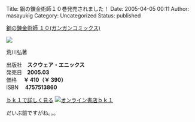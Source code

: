 Title: 鋼の錬金術師１０巻発売されました！
Date: 2005-04-05 00:11
Author: masayukig
Category: Uncategorized
Status: published

[鋼の錬金術師
１０(ガンガンコミックス)](http://www.bk1.co.jp/cgi-bin/srch/srch_detail.cgi?aid=p-hugh55881&bibid=02529095 "オンライン書店ｂｋ１：鋼の錬金術師 １０(ガンガンコミックス)")

[![](http://www.bk1.co.jp/bookimages/02/52/90/95/025290950000.jpg)](http://www.bk1.co.jp/cgi-bin/srch/srch_detail.cgi?aid=p-hugh55881&bibid=02529095 "オンライン書店ｂｋ１：鋼の錬金術師 １０(ガンガンコミックス)")

荒川弘著

出版社　**スクウェア・エニックス**  
発売日　**2005.03**  
価格 　**￥ 410（￥ 390）**  
ISBN 　**4757513860**  
  
[ｂｋ１で詳しく見る](http://www.bk1.co.jp/cgi-bin/srch/srch_detail.cgi?aid=p-hugh55881&bibid=02529095 "オンライン書店ｂｋ１：鋼の錬金術師 １０(ガンガンコミックス)")
[![オンライン書店ｂｋ１](http://www.bk1.co.jp/images/breeder/banner/button.gif)](http://www.bk1.co.jp/cgi-bin/srch/srch_top.cgi?aid=p-hugh55881 "オンライン書店ｂｋ１")

だいぶ前ですがね。。。
